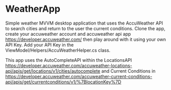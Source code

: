 # WeatherApp

Simple weather MVVM desktop application that uses the AccuWeather API to search cities and return to the user the current conditions. Clone the app, create your accuweather account and accuweather api app https://developer.accuweather.com/ then play around with it using your own API Key. Add your API Key in the ViewModel/Helpers/AccuWeatherHelper.cs class. 

This app uses the AutoCompleteAPI within the LocationsAPI https://developer.accuweather.com/accuweather-locations-api/apis/get/locations/v1/cities/autocomplete
and Current Conditions in https://developer.accuweather.com/accuweather-current-conditions-api/apis/get/currentconditions/v1/%7BlocationKey%7D


